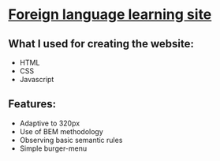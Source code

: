 ﻿# [Foreign language learning site](https://dchornoivanenko.github.io/britlex/)
## What I used for creating the website:
- HTML
- CSS
- Javascript
## Features:
- Adaptive to 320px
- Use of BEM methodology
- Observing basic semantic rules
- Simple burger-menu 
